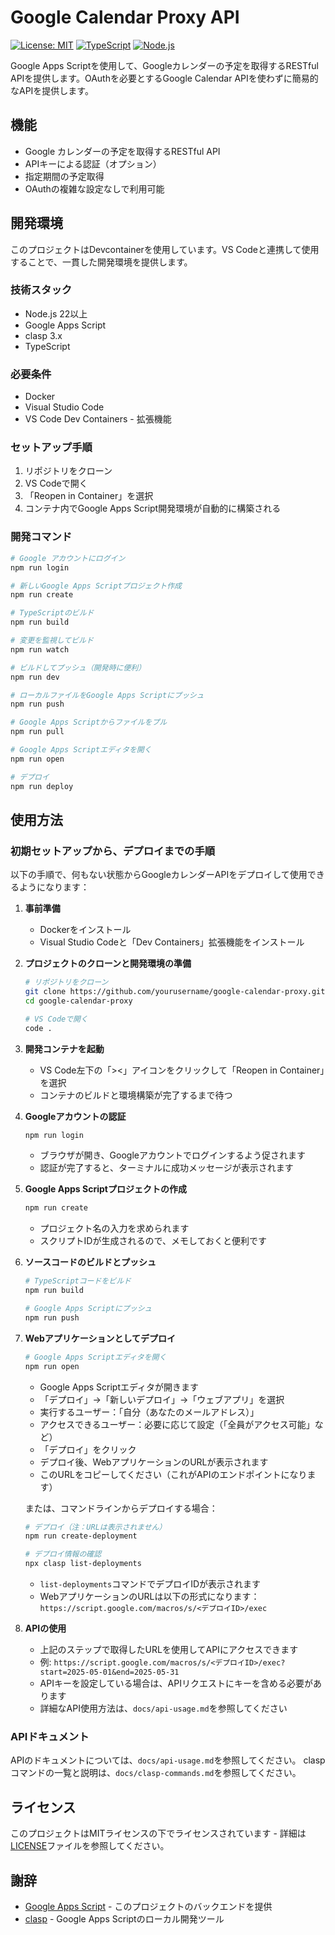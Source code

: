 # Google Calendar Proxy API

[![License: MIT](https://img.shields.io/badge/License-MIT-yellow.svg)](https://opensource.org/licenses/MIT)
[![TypeScript](https://img.shields.io/badge/TypeScript-5.4%2B-blue)](https://www.typescriptlang.org/)
[![Node.js](https://img.shields.io/badge/Node.js-22.x-green)](https://nodejs.org/)

Google Apps Scriptを使用して、Googleカレンダーの予定を取得するRESTful APIを提供します。OAuthを必要とするGoogle Calendar APIを使わずに簡易的なAPIを提供します。

## 機能

- Google カレンダーの予定を取得するRESTful API
- APIキーによる認証（オプション）
- 指定期間の予定取得
- OAuthの複雑な設定なしで利用可能

## 開発環境

このプロジェクトはDevcontainerを使用しています。VS Codeと連携して使用することで、一貫した開発環境を提供します。

### 技術スタック

- Node.js 22以上
- Google Apps Script
- clasp 3.x
- TypeScript

### 必要条件

- Docker
- Visual Studio Code
- VS Code Dev Containers - 拡張機能

### セットアップ手順

1. リポジトリをクローン
2. VS Codeで開く
3. 「Reopen in Container」を選択
4. コンテナ内でGoogle Apps Script開発環境が自動的に構築される

### 開発コマンド

```bash
# Google アカウントにログイン
npm run login

# 新しいGoogle Apps Scriptプロジェクト作成
npm run create

# TypeScriptのビルド
npm run build

# 変更を監視してビルド
npm run watch

# ビルドしてプッシュ（開発時に便利）
npm run dev

# ローカルファイルをGoogle Apps Scriptにプッシュ
npm run push

# Google Apps Scriptからファイルをプル
npm run pull

# Google Apps Scriptエディタを開く
npm run open

# デプロイ
npm run deploy
```

## 使用方法

### 初期セットアップから、デプロイまでの手順

以下の手順で、何もない状態からGoogleカレンダーAPIをデプロイして使用できるようになります：

1. **事前準備**
   - Dockerをインストール
   - Visual Studio Codeと「Dev Containers」拡張機能をインストール

2. **プロジェクトのクローンと開発環境の準備**
   ```bash
   # リポジトリをクローン
   git clone https://github.com/yourusername/google-calendar-proxy.git
   cd google-calendar-proxy
   
   # VS Codeで開く
   code .
   ```
   
3. **開発コンテナを起動**
   - VS Code左下の「><」アイコンをクリックして「Reopen in Container」を選択
   - コンテナのビルドと環境構築が完了するまで待つ

4. **Googleアカウントの認証**
   ```bash
   npm run login
   ```
   - ブラウザが開き、Googleアカウントでログインするよう促されます
   - 認証が完了すると、ターミナルに成功メッセージが表示されます

5. **Google Apps Scriptプロジェクトの作成**
   ```bash
   npm run create
   ```
   - プロジェクト名の入力を求められます
   - スクリプトIDが生成されるので、メモしておくと便利です

6. **ソースコードのビルドとプッシュ**
   ```bash
   # TypeScriptコードをビルド
   npm run build
   
   # Google Apps Scriptにプッシュ
   npm run push
   ```

7. **Webアプリケーションとしてデプロイ**
   ```bash
   # Google Apps Scriptエディタを開く
   npm run open
   ```
   - Google Apps Scriptエディタが開きます
   - 「デプロイ」→「新しいデプロイ」→「ウェブアプリ」を選択
   - 実行するユーザー：「自分（あなたのメールアドレス）」
   - アクセスできるユーザー：必要に応じて設定（「全員がアクセス可能」など）
   - 「デプロイ」をクリック
   - デプロイ後、WebアプリケーションのURLが表示されます
   - このURLをコピーしてください（これがAPIのエンドポイントになります）
   
   または、コマンドラインからデプロイする場合：
   ```bash
   # デプロイ（注：URLは表示されません）
   npm run create-deployment
   
   # デプロイ情報の確認
   npx clasp list-deployments
   ```
   - `list-deployments`コマンドでデプロイIDが表示されます
   - WebアプリケーションのURLは以下の形式になります：
     `https://script.google.com/macros/s/<デプロイID>/exec`

8. **APIの使用**
   - 上記のステップで取得したURLを使用してAPIにアクセスできます
   - 例: `https://script.google.com/macros/s/<デプロイID>/exec?start=2025-05-01&end=2025-05-31`
   - APIキーを設定している場合は、APIリクエストにキーを含める必要があります
   - 詳細なAPI使用方法は、`docs/api-usage.md`を参照してください

### APIドキュメント

APIのドキュメントについては、`docs/api-usage.md`を参照してください。
claspコマンドの一覧と説明は、`docs/clasp-commands.md`を参照してください。

## ライセンス

このプロジェクトはMITライセンスの下でライセンスされています - 詳細は[LICENSE](LICENSE)ファイルを参照してください。

## 謝辞

- [Google Apps Script](https://developers.google.com/apps-script) - このプロジェクトのバックエンドを提供
- [clasp](https://github.com/google/clasp) - Google Apps Scriptのローカル開発ツール
